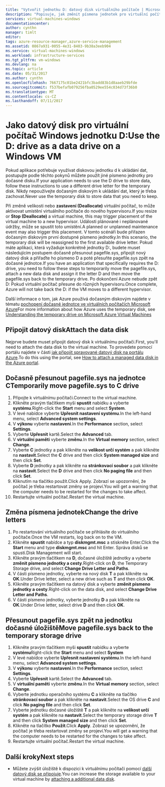 ```yaml
---
title: "Vytvořit jednotku D: datový disk virtuálního počítače | Microsoft Docs"
description: "Popisuje, jak změnit písmena jednotek pro virtuální počítač s Windows, tak, aby D: jednotku můžete používat jako datový disk."
services: virtual-machines-windows
documentationcenter: 
author: cynthn
manager: timlt
editor: 
tags: azure-resource-manager,azure-service-management
ms.assetid: 0867a931-0055-4e31-8403-9b38a3eeb904
ms.service: virtual-machines-windows
ms.workload: infrastructure-services
ms.tgt_pltfrm: vm-windows
ms.devlang: na
ms.topic: article
ms.date: 05/31/2017
ms.author: cynthn
ms.openlocfilehash: 7667175c01be2421bfc3badd83b1d8aaeb29bfde
ms.sourcegitcommit: f537befafb079256fba0529ee554c034d73f36b0
ms.translationtype: MT
ms.contentlocale: cs-CZ
ms.lasthandoff: 07/11/2017
---
```

# <a name="use-the-d-drive-as-a-data-drive-on-a-windows-vm"></a><span data-ttu-id="d9030-103">Jako datový disk pro virtuální počítač Windows jednotku D:</span><span class="sxs-lookup"><span data-stu-id="d9030-103">Use the D: drive as a data drive on a Windows VM</span></span>
<span data-ttu-id="d9030-104">Pokud aplikace potřebuje využívat diskovou jednotku d k ukládání dat, postupujte podle těchto pokynů můžete použít jiné písmeno jednotky pro dočasné disku.</span><span class="sxs-lookup"><span data-stu-id="d9030-104">If your application needs to use the D drive to store data, follow these instructions to use a different drive letter for the temporary disk.</span></span> <span data-ttu-id="d9030-105">Nikdy nepoužívejte dočasným diskovým k ukládání dat, který je třeba zachovat.</span><span class="sxs-lookup"><span data-stu-id="d9030-105">Never use the temporary disk to store data that you need to keep.</span></span>

<span data-ttu-id="d9030-106">Při změně velikosti nebo **zastavení (Deallocate)** virtuální počítač, to může aktivovat umístění virtuálního počítače do nového hypervisoru.</span><span class="sxs-lookup"><span data-stu-id="d9030-106">If you resize or **Stop (Deallocate)** a virtual machine, this may trigger placement of the virtual machine to a new hypervisor.</span></span> <span data-ttu-id="d9030-107">Události plánované i neplánované údržby, může se spustit toto umístění.</span><span class="sxs-lookup"><span data-stu-id="d9030-107">A planned or unplanned maintenance event may also trigger this placement.</span></span> <span data-ttu-id="d9030-108">V tomto scénáři bude přiřazen dočasným diskovým první dostupné písmeno jednotky.</span><span class="sxs-lookup"><span data-stu-id="d9030-108">In this scenario, the temporary disk will be reassigned to the first available drive letter.</span></span> <span data-ttu-id="d9030-109">Pokud máte aplikaci, která vyžaduje konkrétně jednotky D:, budete muset následujícím postupem dočasně přesunout pagefile.sys, připojit nový datový disk a přiřaďte ho písmeno D a poté přesuňte pagefile.sys zpět na dočasné jednotce.</span><span class="sxs-lookup"><span data-stu-id="d9030-109">If you have an application that specifically requires the D: drive, you need to follow these steps to temporarily move the pagefile.sys, attach a new data disk and assign it the letter D and then move the pagefile.sys back to the temporary drive.</span></span> <span data-ttu-id="d9030-110">Po dokončení Azure nebude zpět D: Pokud virtuální počítač přesune do různých hypervisoru.</span><span class="sxs-lookup"><span data-stu-id="d9030-110">Once complete, Azure will not take back the D: if the VM moves to a different hypervisor.</span></span>

<span data-ttu-id="d9030-111">Další informace o tom, jak Azure používá dočasným diskovým najdete v tématu [pochopení dočasné jednotce ve virtuálních počítačích Microsoft Azure](https://blogs.msdn.microsoft.com/mast/2013/12/06/understanding-the-temporary-drive-on-windows-azure-virtual-machines/)</span><span class="sxs-lookup"><span data-stu-id="d9030-111">For more information about how Azure uses the temporary disk, see [Understanding the temporary drive on Microsoft Azure Virtual Machines](https://blogs.msdn.microsoft.com/mast/2013/12/06/understanding-the-temporary-drive-on-windows-azure-virtual-machines/)</span></span>

## <a name="attach-the-data-disk"></a><span data-ttu-id="d9030-112">Připojit datový disk</span><span class="sxs-lookup"><span data-stu-id="d9030-112">Attach the data disk</span></span>
<span data-ttu-id="d9030-113">Nejprve budete muset připojit datový disk k virtuálnímu počítači.</span><span class="sxs-lookup"><span data-stu-id="d9030-113">First, you'll need to attach the data disk to the virtual machine.</span></span> <span data-ttu-id="d9030-114">To provedete pomocí portálu najdete v části [jak připojit spravované datový disk na portálu Azure](attach-managed-disk-portal.md).</span><span class="sxs-lookup"><span data-stu-id="d9030-114">To do this using the portal, see [How to attach a managed data disk in the Azure portal](attach-managed-disk-portal.md).</span></span>

## <a name="temporarily-move-pagefilesys-to-c-drive"></a><span data-ttu-id="d9030-115">Dočasně přesunout pagefile.sys na jednotce C</span><span class="sxs-lookup"><span data-stu-id="d9030-115">Temporarily move pagefile.sys to C drive</span></span>
1. <span data-ttu-id="d9030-116">Připojte k virtuálnímu počítači.</span><span class="sxs-lookup"><span data-stu-id="d9030-116">Connect to the virtual machine.</span></span> 
2. <span data-ttu-id="d9030-117">Klikněte pravým tlačítkem myši **spustit** nabídku a vyberte **systému**.</span><span class="sxs-lookup"><span data-stu-id="d9030-117">Right-click the **Start** menu and select **System**.</span></span>
3. <span data-ttu-id="d9030-118">V levé nabídce vyberte **Upřesnit nastavení systému**.</span><span class="sxs-lookup"><span data-stu-id="d9030-118">In the left-hand menu, select **Advanced system settings**.</span></span>
4. <span data-ttu-id="d9030-119">V **výkonu** vyberte **nastavení**.</span><span class="sxs-lookup"><span data-stu-id="d9030-119">In the **Performance** section, select **Settings**.</span></span>
5. <span data-ttu-id="d9030-120">Vyberte **Upřesnit** kartě.</span><span class="sxs-lookup"><span data-stu-id="d9030-120">Select the **Advanced** tab.</span></span>
6. <span data-ttu-id="d9030-121">V **virtuální paměti** vyberte **změnu**.</span><span class="sxs-lookup"><span data-stu-id="d9030-121">In the **Virtual memory** section, select **Change**.</span></span>
7. <span data-ttu-id="d9030-122">Vyberte **C** jednotky a pak klikněte na **velikost určí systém** a pak klikněte na **nastavit**.</span><span class="sxs-lookup"><span data-stu-id="d9030-122">Select the **C** drive and then click **System managed size** and then click **Set**.</span></span>
8. <span data-ttu-id="d9030-123">Vyberte **D** jednotky a pak klikněte na **stránkovací soubor** a pak klikněte na **nastavit**.</span><span class="sxs-lookup"><span data-stu-id="d9030-123">Select the **D** drive and then click **No paging file** and then click **Set**.</span></span>
9. <span data-ttu-id="d9030-124">Kliknutím na tlačítko použít.</span><span class="sxs-lookup"><span data-stu-id="d9030-124">Click Apply.</span></span> <span data-ttu-id="d9030-125">Zobrazí se upozornění, že počítač je třeba restartovat změny se projeví.</span><span class="sxs-lookup"><span data-stu-id="d9030-125">You will get a warning that the computer needs to be restarted for the changes to take affect.</span></span>
10. <span data-ttu-id="d9030-126">Restartujte virtuální počítač.</span><span class="sxs-lookup"><span data-stu-id="d9030-126">Restart the virtual machine.</span></span>

## <a name="change-the-drive-letters"></a><span data-ttu-id="d9030-127">Změna písmena jednotek</span><span class="sxs-lookup"><span data-stu-id="d9030-127">Change the drive letters</span></span>
1. <span data-ttu-id="d9030-128">Po restartování virtuálního počítače se přihlásíte do virtuálního počítače.</span><span class="sxs-lookup"><span data-stu-id="d9030-128">Once the VM restarts, log back on to the VM.</span></span>
2. <span data-ttu-id="d9030-129">Klikněte **spustit** nabídce a typ **diskmgmt.msc** a stiskněte Enter.</span><span class="sxs-lookup"><span data-stu-id="d9030-129">Click the **Start** menu and type **diskmgmt.msc** and hit Enter.</span></span> <span data-ttu-id="d9030-130">Správa disků se spustí.</span><span class="sxs-lookup"><span data-stu-id="d9030-130">Disk Management will start.</span></span>
3. <span data-ttu-id="d9030-131">Klikněte pravým tlačítkem na **D**, dočasné úložiště jednotky a vyberte **změnit písmeno jednotky a cesty**.</span><span class="sxs-lookup"><span data-stu-id="d9030-131">Right-click on **D**, the Temporary Storage drive, and select **Change Drive Letter and Paths**.</span></span>
4. <span data-ttu-id="d9030-132">V části písmeno jednotky, vyberte na nový disk **T** a pak klikněte na **OK**.</span><span class="sxs-lookup"><span data-stu-id="d9030-132">Under Drive letter, select a new drive such as **T** and then click **OK**.</span></span> 
5. <span data-ttu-id="d9030-133">Klikněte pravým tlačítkem na datový disk a vyberte **změnit písmeno jednotky a cesty**.</span><span class="sxs-lookup"><span data-stu-id="d9030-133">Right-click on the data disk, and select **Change Drive Letter and Paths**.</span></span>
6. <span data-ttu-id="d9030-134">V části písmeno jednotky, vyberte jednotky **D** a pak klikněte na **OK**.</span><span class="sxs-lookup"><span data-stu-id="d9030-134">Under Drive letter, select drive **D** and then click **OK**.</span></span> 

## <a name="move-pagefilesys-back-to-the-temporary-storage-drive"></a><span data-ttu-id="d9030-135">Přesunout pagefile.sys zpět na jednotku dočasné úložiště</span><span class="sxs-lookup"><span data-stu-id="d9030-135">Move pagefile.sys back to the temporary storage drive</span></span>
1. <span data-ttu-id="d9030-136">Klikněte pravým tlačítkem myši **spustit** nabídku a vyberte **systému**</span><span class="sxs-lookup"><span data-stu-id="d9030-136">Right-click the **Start** menu and select **System**</span></span>
2. <span data-ttu-id="d9030-137">V levé nabídce vyberte **Upřesnit nastavení systému**.</span><span class="sxs-lookup"><span data-stu-id="d9030-137">In the left-hand menu, select **Advanced system settings**.</span></span>
3. <span data-ttu-id="d9030-138">V **výkonu** vyberte **nastavení**.</span><span class="sxs-lookup"><span data-stu-id="d9030-138">In the **Performance** section, select **Settings**.</span></span>
4. <span data-ttu-id="d9030-139">Vyberte **Upřesnit** kartě.</span><span class="sxs-lookup"><span data-stu-id="d9030-139">Select the **Advanced** tab.</span></span>
5. <span data-ttu-id="d9030-140">V **virtuální paměti** vyberte **změnu**.</span><span class="sxs-lookup"><span data-stu-id="d9030-140">In the **Virtual memory** section, select **Change**.</span></span>
6. <span data-ttu-id="d9030-141">Vyberte jednotku operačního systému **C** a klikněte na tlačítko **stránkovací soubor** a pak klikněte na **nastavit**.</span><span class="sxs-lookup"><span data-stu-id="d9030-141">Select the OS drive **C** and click **No paging file** and then click **Set**.</span></span>
7. <span data-ttu-id="d9030-142">Vyberte jednotku dočasné úložiště **T** a pak klikněte na **velikost určí systém** a pak klikněte na **nastavit**.</span><span class="sxs-lookup"><span data-stu-id="d9030-142">Select the temporary storage drive **T** and then click **System managed size** and then click **Set**.</span></span>
8. <span data-ttu-id="d9030-143">Klikněte na tlačítko **Použít**.</span><span class="sxs-lookup"><span data-stu-id="d9030-143">Click **Apply**.</span></span> <span data-ttu-id="d9030-144">Zobrazí se upozornění, že počítač je třeba restartovat změny se projeví.</span><span class="sxs-lookup"><span data-stu-id="d9030-144">You will get a warning that the computer needs to be restarted for the changes to take affect.</span></span>
9. <span data-ttu-id="d9030-145">Restartujte virtuální počítač.</span><span class="sxs-lookup"><span data-stu-id="d9030-145">Restart the virtual machine.</span></span>

## <a name="next-steps"></a><span data-ttu-id="d9030-146">Další kroky</span><span class="sxs-lookup"><span data-stu-id="d9030-146">Next steps</span></span>
* <span data-ttu-id="d9030-147">Můžete zvýšit úložiště k dispozici k virtuálnímu počítači pomocí [další datový disk se připojuje](attach-managed-disk-portal.md).</span><span class="sxs-lookup"><span data-stu-id="d9030-147">You can increase the storage available to your virtual machine by [attaching a additional data disk](attach-managed-disk-portal.md).</span></span>

